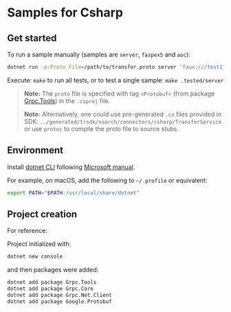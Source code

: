 
# Samples for Csharp

## Get started

To run a sample manually (samples are `server`, `faspex5` and `aoc`):

```bash
dotnet run -p:Proto_File=/path/to/transfer.proto server 'faux:///test1?1k'
```

Execute: `make` to run all tests, or to test a single sample: `make .tested/server`

> **Note:** The `proto` file is specified with tag `<Protobuf>` (from package [Grpc.Tools](https://www.nuget.org/packages/Grpc.Tools/)) in the `.csproj` file.
>
> **Note:** Alternatively, one could use pre-generated `.cs` files provided in SDK: `../generated/trsdk/noarch/connectors/csharp/TransferService` or use `protoc` to compile the proto file to source stubs.

## Environment

Install [dotnet CLI](https://learn.microsoft.com/en-us/nuget/reference/cli-reference/cli-ref-install) following [Microsoft manual](https://learn.microsoft.com/en-us/dotnet/core/install/).

For example, on macOS, add the following to `~/.profile` or equivalent:

```bash
export PATH="$PATH:/usr/local/share/dotnet"
```

## Project creation

For reference:

Project initialized with:

```bash
dotnet new console
```

and then packages were added:

```bash
dotnet add package Grpc.Tools
dotnet add package Grpc.Core
dotnet add package Grpc.Net.Client
dotnet add package Google.Protobuf
```
